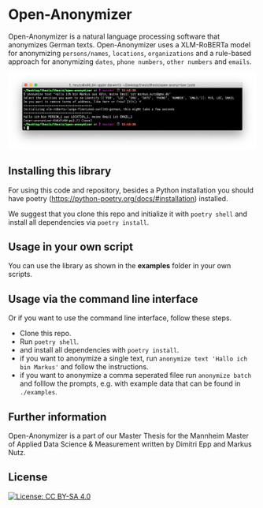 # Open-Anonymizer

Open-Anonymizer is a natural language processing software that anonymizes German texts. Open-Anonymizer uses a XLM-RoBERTa model for anonymizing `persons/names`, `locations`, `organizations` and a rule-based approach for anonymizing `dates`, `phone numbers`, `other numbers` and `emails`.

![Screenshot CLI](screenshot_cli_text.png?raw=true)


## Installing this library

For using this code and repository, besides a Python installation you should have poetry (https://python-poetry.org/docs/#installation) installed. 

We suggest that you clone this repo and initialize it with `poetry shell` and install all dependencies via `poetry install`. 

## Usage in your own script

You can use the library as shown in the **examples** folder in your own scripts.

## Usage via the command line interface

Or if you want to use the command line interface, follow these steps. 

* Clone this repo.
* Run `poetry shell`.
* and install all dependencies with `poetry install`.
* if you want to anonymize a single text, run `anonymize text 'Hallo ich bin Markus'` and follow the instructions.
* if you want to anonymize a comma seperated filee run `anonymize batch` and folllow the prompts, e.g. with example data that can be found in `./examples`.

## Further information

Open-Anonymizer is a part of our Master Thesis for the Mannheim Master of Applied Data Science & Measurement written by Dimitri Epp and Markus Nutz.

## License 

[![License: CC BY-SA 4.0](https://img.shields.io/badge/License-CC%20BY--SA%204.0-lightgrey.svg)](https://creativecommons.org/licenses/by-sa/4.0/)